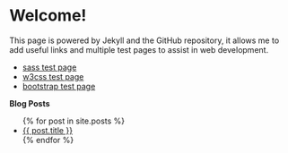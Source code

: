 # Welcome!

This page is powered by Jekyll and the GitHub repository, it allows me to add useful links and multiple test pages to assist in web development.
* [sass test page](http://github.hogwash.ga/sass)
* [w3css test page](http://github.hogwash.ga/w3css)
* [bootstrap test page](http://github.hogwash.ga/bootstrap)


**Blog Posts**
<ul>
  {% for post in site.posts %}
    <li>
      <a href="{{ post.url }}">{{ post.title }}</a>
    </li>
  {% endfor %}
</ul>

